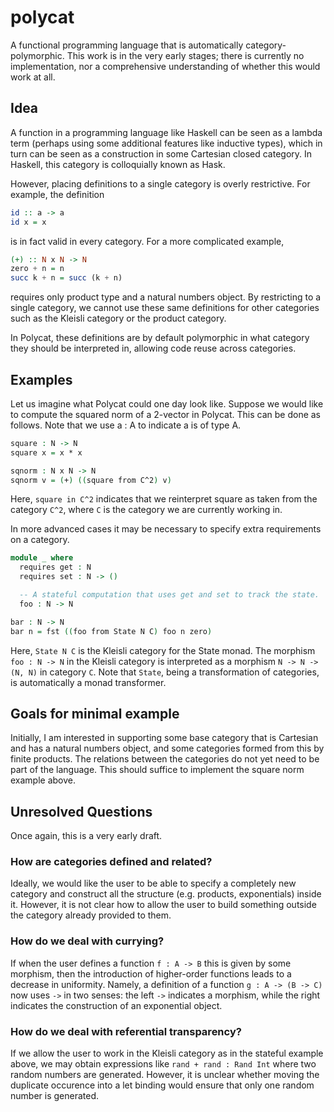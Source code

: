 # polycat

A functional programming language that is automatically category-polymorphic.  This work is in the very early stages;
there is currently no implementation, nor a comprehensive understanding of whether this would work at all.

## Idea

A function in a programming language like Haskell can be seen as a lambda term (perhaps using some additional features
like inductive types), which in turn can be seen as a construction in some Cartesian closed category.  In Haskell, this
category is colloquially known as Hask.

However, placing definitions to a single category is overly restrictive.  For example, the definition
```haskell
id :: a -> a
id x = x
```
is in fact valid in every category.  For a more complicated example,
```haskell
(+) :: N x N -> N
zero + n = n
succ k + n = succ (k + n)
```
requires only product type and a natural numbers object.  By restricting to a single category, we cannot use these same
definitions for other categories such as the Kleisli category or the product category.

In Polycat, these definitions are by default polymorphic in what category they should be interpreted in, allowing code
reuse across categories.

## Examples

Let us imagine what Polycat could one day look like.  Suppose we would like to compute the squared norm of a 2-vector in
Polycat.  This can be done as follows.  Note that we use a : A to indicate a is of type A.

```agda
square : N -> N
square x = x * x

sqnorm : N x N -> N
sqnorm v = (+) ((square from C^2) v)
```

Here, `square in C^2` indicates that we reinterpret square as taken from the category `C^2`, where `C` is the category
we are currently working in.

In more advanced cases it may be necessary to specify extra requirements on a category.

```agda
module _ where
  requires get : N
  requires set : N -> ()

  -- A stateful computation that uses get and set to track the state.
  foo : N -> N

bar : N -> N
bar n = fst ((foo from State N C) foo n zero)
```

Here, `State N C` is the Kleisli category for the State monad.  The morphism `foo : N -> N` in the Kleisli category is
interpreted as a morphism `N -> N -> (N, N)` in category `C`.  Note that `State`, being a transformation of categories,
is automatically a monad transformer.

## Goals for minimal example

Initially, I am interested in supporting some base category that is Cartesian and has a natural numbers object, and some
categories formed from this by finite products.  The relations between the categories do not yet need to be part of the
language.  This should suffice to implement the square norm example above.

## Unresolved Questions

Once again, this is a very early draft.

### How are categories defined and related?

Ideally, we would like the user to be able to specify a completely new category and construct all the structure (e.g.
products, exponentials) inside it.  However, it is not clear how to allow the user to build something outside the
category already provided to them.

### How do we deal with currying?

If when the user defines a function `f : A -> B` this is given by some morphism, then the introduction of higher-order
functions leads to a decrease in uniformity.  Namely, a definition of a function `g : A -> (B -> C)` now uses `->` in
two senses: the left `->` indicates a morphism, while the right indicates the construction of an exponential object.

### How do we deal with referential transparency?

If we allow the user to work in the Kleisli category as in the stateful example above, we may obtain expressions like
`rand + rand : Rand Int` where two random numbers are generated.  However, it is unclear whether moving the duplicate
occurence into a let binding would ensure that only one random number is generated.
